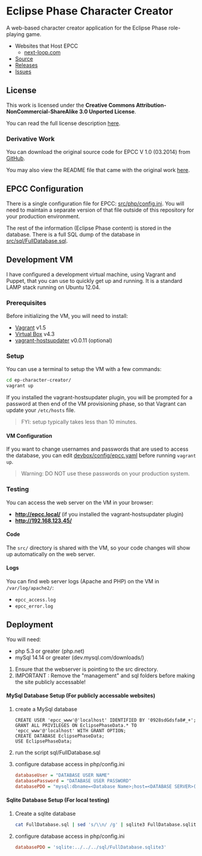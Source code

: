 # Eclipse Phase Character Creator

A web-based character creator application for the Eclipse Phase role-playing game.

* Websites that Host EPCC
    * [next-loop.com](http://eclipsephase.next-loop.com/)
* [Source](https://github.com/rbewley4/ep-character-creator)
* [Releases](https://github.com/rbewley4/ep-character-creator/releases)
* [Issues](https://github.com/rbewley4/ep-character-creator/issues)


## License

This work is licensed under the **Creative Commons Attribution-NonCommercial-ShareAlike 3.0 Unported License**.

You can read the full license description [here](https://github.com/rbewley4/ep-character-creator/blob/master/LICENSE.txt).

### Derivative Work

You can download the original source code for EPCC V 1.0 (03.2014) from
[GitHub](https://github.com/rbewley4/ep-character-creator/releases/tag/v1.0.0).

You may also view the README file that came with the original work
[here](https://github.com/rbewley4/ep-character-creator/blob/master/OookReadme.txt).


## EPCC Configuration

There is a single configuration file for EPCC: [src/php/config.ini](https://github.com/rbewley4/ep-character-creator/blob/master/src/php/config.ini).
You will need to maintain a separate version of that file outside of this repository for your production environment.

The rest of the information (Eclipse Phase content) is stored in the database. There is a full SQL dump of the database in
[src/sql/FullDatabase.sql](https://github.com/rbewley4/ep-character-creator/blob/master/src/sql/FullDatabase.sql).


## Development VM

I have configured a development virtual machine, using Vagrant and Puppet, that you can use to quickly get up and running.
It is a standard LAMP stack running on Ubuntu 12.04.


### Prerequisites

Before initializing the VM, you will need to install:

- [Vagrant](http://www.vagrantup.com/) v1.5
- [Virtual Box](https://www.virtualbox.org/) v4.3
- [vagrant-hostsupdater](https://github.com/cogitatio/vagrant-hostsupdater) v0.0.11 (optional)


### Setup

You can use a terminal to setup the VM with a few commands:

```bash
cd ep-character-creator/
vagrant up
```

If you installed the vagrant-hostsupdater plugin, you will be prompted for a password at then end of the VM provisioning
phase, so that Vagrant can update your `/etc/hosts` file.

> FYI: setup typically takes less than 10 minutes.


#### VM Configuration

If you want to change usernames and passwords that are used to access the database, you can edit
[devbox/config/epcc.yaml](https://github.com/rbewley4/ep-character-creator/blob/master/devbox/config/epcc.yaml)
before running `vagrant up`.

> Warning: DO NOT use these passwords on your production system.


### Testing

You can access the web server on the VM in your browser:

- **http://epcc.local/** (if you installed the vagrant-hostsupdater plugin)
- **http://192.168.123.45/**


#### Code

The `src/` directory is shared with the VM, so your code changes will show up automatically on the web server.


#### Logs

You can find web server logs (Apache and PHP) on the VM in `/var/log/apache2/`:

* `epcc_access.log`
* `epcc_error.log`

Deployment
----
You will need:

* php 5.3 or greater (php.net)
* mySql 14.14 or greater (dev.mysql.com/downloads/)


1. Ensure that the webserver is pointing to the src directory.
2. IMPORTANT : Remove the "management" and sql folders before making the site publicly accessable!

#### MySql Database Setup (For publicly accessable websites)
1. create a MySql database

    ```mySql
    CREATE USER 'epcc_www'@'localhost' IDENTIFIED BY '0928sdGdsfa8#_+';
    GRANT ALL PRIVILEGES ON EclipsePhaseData.* TO 'epcc_www'@'localhost' WITH GRANT OPTION;
    CREATE DATABASE EclipsePhaseData;
    USE EclipsePhaseData;
    ```

2. run the script sql/FullDatabase.sql
3. configure database access in php/config.ini

    ```ini
    databaseUser = "DATABASE USER NAME"
    databasePassword = "DATABASE USER PASSWORD"
    databasePDO = "mysql:dbname=<Database Name>;host=<DATABASE SERVER>("localhost" for local server);port=<Database Port> (for my sql generaly : 3306)"
    ```

#### Sqlite Database Setup (For local testing)
1. Create a sqlite database

    ```bash
    cat FullDatabase.sql | sed 's/\\n/ /g' | sqlite3 FullDatabase.sqlite3
    ```

3. configure database access in php/config.ini

    ```ini
    databasePDO = 'sqlite:../../../sql/FullDatabase.sqlite3'
    ````
